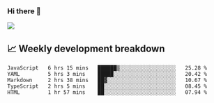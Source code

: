 ### Hi there 👋
<img align="center" src="https://github-readme-stats.vercel.app/api?username=Tumao727&show_icons=true&hide_title=true&theme=dracula" />


## 📈 Weekly development breakdown
<!--START_SECTION:waka-->
```text
JavaScript   6 hrs 15 mins   ██████▒░░░░░░░░░░░░░░░░░░   25.28 % 
YAML         5 hrs 3 mins    █████░░░░░░░░░░░░░░░░░░░░   20.42 % 
Markdown     2 hrs 38 mins   ██▓░░░░░░░░░░░░░░░░░░░░░░   10.67 % 
TypeScript   2 hrs 5 mins    ██░░░░░░░░░░░░░░░░░░░░░░░   08.45 % 
HTML         1 hr 57 mins    ██░░░░░░░░░░░░░░░░░░░░░░░   07.94 % 
```
<!--END_SECTION:waka-->